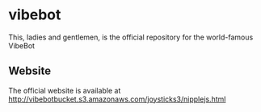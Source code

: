 # vibebot
This, ladies and gentlemen, is the official repository for the world-famous VibeBot 

## Website
The official website is available at http://vibebotbucket.s3.amazonaws.com/joysticks3/nipplejs.html
